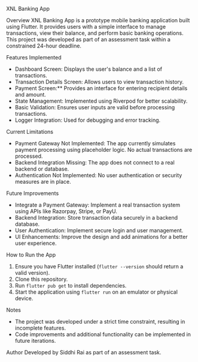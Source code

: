 XNL Banking App

Overview
XNL Banking App is a prototype mobile banking application built using Flutter. It provides users with a simple interface to manage transactions, view their balance, and perform basic banking operations. This project was developed as part of an assessment task within a constrained 24-hour deadline.

Features Implemented
- Dashboard Screen: Displays the user's balance and a list of transactions.
- Transaction Details Screen: Allows users to view transaction history.
- Payment Screen:** Provides an interface for entering recipient details and amount.
- State Management: Implemented using Riverpod for better scalability.
- Basic Validation: Ensures user inputs are valid before processing transactions.
- Logger Integration: Used for debugging and error tracking.

 Current Limitations
- Payment Gateway Not Implemented: The app currently simulates payment processing using placeholder logic. No actual transactions are processed.
- Backend Integration Missing: The app does not connect to a real backend or database.
- Authentication Not Implemented: No user authentication or security measures are in place.

Future Improvements
- Integrate a Payment Gateway: Implement a real transaction system using APIs like Razorpay, Stripe, or PayU.
- Backend Integration: Store transaction data securely in a backend database.
- User Authentication: Implement secure login and user management.
- UI Enhancements: Improve the design and add animations for a better user experience.

How to Run the App
1. Ensure you have Flutter installed (`flutter --version` should return a valid version).
2. Clone this repository.
3. Run `flutter pub get` to install dependencies.
4. Start the application using `flutter run` on an emulator or physical device.

Notes
- The project was developed under a strict time constraint, resulting in incomplete features.
- Code improvements and additional functionality can be implemented in future iterations.

Author
Developed by Siddhi Rai as part of an assessment task.

